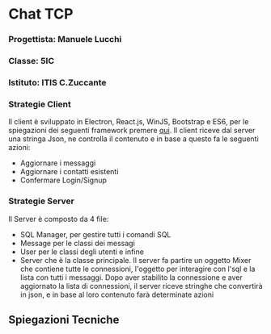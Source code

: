 # Chat TCP

### Progettista: Manuele Lucchi
### Classe: 5IC
### Istituto: ITIS C.Zuccante

### Strategie Client
Il client è sviluppato in Electron, React.js, WinJS, Bootstrap e ES6, per le spiegazioni dei seguenti framework premere [qui](#spiegazioni-tecniche). 
Il client riceve dal server una stringa Json, ne controlla il contenuto e in base a questo fa le seguenti azioni:
* Aggiornare i messaggi
* Aggiornare i contatti esistenti
* Confermare Login/Signup

### Strategie Server
Il Server è composto da 4 file: 
* SQL Manager, per gestire tutti i comandi SQL
* Message per le classi dei messagi
* User per le classi degli utenti e infine
* Server che è la classe principale.
Il server fa partire un oggetto Mixer che contiene tutte le connessioni, l'oggetto per interagire con l'sql e la lista con tutti i messaggi. Dopo aver stabilito la connessione e aver aggiornato la lista di connessioni, il server riceve stringhe che convertirà in json, e in base al loro contenuto farà determinate azioni 

## Spiegazioni Tecniche 
